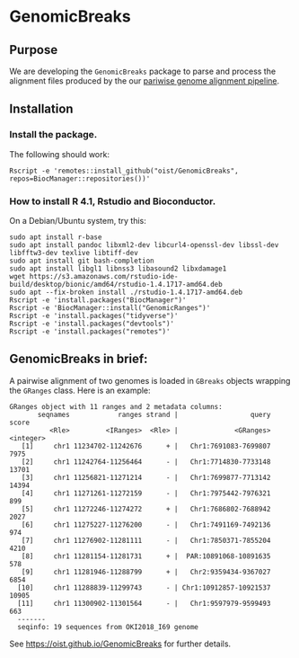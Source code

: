 GenomicBreaks
=============

Purpose
-------

We are developing the `GenomicBreaks` package to parse and process the
alignment files produced by the our
[pariwise genome alignment pipeline](https://github.com/oist/plessy_pairwiseGenomeComparison).

Installation
------------

### Install the package.

The following should work:

```
Rscript -e 'remotes::install_github("oist/GenomicBreaks", repos=BiocManager::repositories())'
```

### How to install R 4.1, Rstudio and Bioconductor.

On a Debian/Ubuntu system, try this:

```
sudo apt install r-base
sudo apt install pandoc libxml2-dev libcurl4-openssl-dev libssl-dev libfftw3-dev texlive libtiff-dev
sudo apt install git bash-completion
sudo apt install libgl1 libnss3 libasound2 libxdamage1
wget https://s3.amazonaws.com/rstudio-ide-build/desktop/bionic/amd64/rstudio-1.4.1717-amd64.deb
sudo apt --fix-broken install ./rstudio-1.4.1717-amd64.deb
Rscript -e 'install.packages("BiocManager")'
Rscript -e 'BiocManager::install("GenomicRanges")'
Rscript -e 'install.packages("tidyverse")'
Rscript -e 'install.packages("devtools")' 
Rscript -e 'install.packages("remotes")'
```

GenomicBreaks in brief:
-----------------------

A pairwise alignment of two genomes is loaded in `GBreaks` objects wrapping
the `GRanges` class.  Here is an example:

```
GRanges object with 11 ranges and 2 metadata columns:
       seqnames            ranges strand |                  query     score
          <Rle>         <IRanges>  <Rle> |              <GRanges> <integer>
   [1]     chr1 11234702-11242676      + |   Chr1:7691083-7699807      7975
   [2]     chr1 11242764-11256464      - |   Chr1:7714830-7733148     13701
   [3]     chr1 11256821-11271214      - |   Chr1:7699877-7713142     14394
   [4]     chr1 11271261-11272159      - |   Chr1:7975442-7976321       899
   [5]     chr1 11272246-11274272      + |   Chr1:7686802-7688942      2027
   [6]     chr1 11275227-11276200      - |   Chr1:7491169-7492136       974
   [7]     chr1 11276902-11281111      - |   Chr1:7850371-7855204      4210
   [8]     chr1 11281154-11281731      + |  PAR:10891068-10891635       578
   [9]     chr1 11281946-11288799      + |   Chr2:9359434-9367027      6854
  [10]     chr1 11288839-11299743      - | Chr1:10912857-10921537     10905
  [11]     chr1 11300902-11301564      - |   Chr1:9597979-9599493       663
  -------
  seqinfo: 19 sequences from OKI2018_I69 genome
```

See <https://oist.github.io/GenomicBreaks> for further details.
